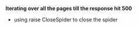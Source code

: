 **Iterating over all the pages till the response hit 500**
- using raise CloseSpider to close the spider

